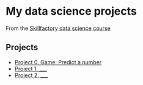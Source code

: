 # My data science projects
From the [Skillfactory data science course](https://skillfactory.ru/data-scientist)

## Projects

* [Project 0. Game: Predict a number](https://github.com/errlwdfi/sf_data_science/tree/main/project0)
* [Project 1. ___](___)
* [Project 2. ___](___)